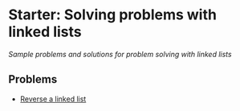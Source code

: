 # Starter: Solving problems with linked lists

_Sample problems and solutions for problem solving with linked lists_

## Problems

- [Reverse a linked list](./src/reverse)
